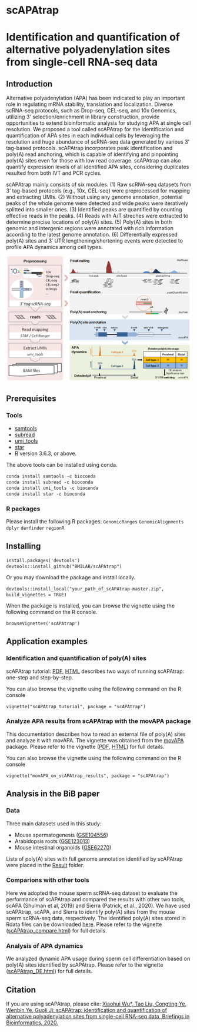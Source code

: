 # scAPAtrap
# Identification and quantification of alternative polyadenylation sites from single-cell RNA-seq data

## Introduction
Alternative polyadenylation (APA) has been indicated to play an important role in regulating mRNA stability, translation and localization. Diverse scRNA-seq protocols, such as Drop-seq, CEL-seq, and 10x Genomics, utilizing 3' selection/enrichment in library construction, provide opportunities to extend bioinformatic analysis for studying APA at single cell resolution. We proposed a tool called scAPAtrap for the identification and quantification of APA sites in each individual cells by leveraging the resolution and huge abundance of scRNA-seq data generated by various 3' tag-based protocols. scAPAtrap incorporates peak identification and poly(A) read anchoring, which is capable of identifying and pinpointing poly(A) sites even for those with low read coverage. scAPAtrap can also quantify expression levels of all identified APA sites, considering duplicates resulted from both IVT and PCR cycles. 

scAPAtrap mainly consists of six modules. (1) Raw scRNA-seq datasets from 3’ tag-based protocols (e.g., 10x, CEL-seq) were preprocessed for mapping and extracting UMIs. (2) Without using any genome annotation, potential peaks of the whole genome were detected and wide peaks were iteratively splitted into smaller ones. (3) Identified peaks are quantified by counting effective reads in the peaks. (4) Reads with A/T streches were extracted to determine precise locations of poly(A) sites. (5) Poly(A) sites in both genomic and intergenic regions were annotated with rich information according to the latest genome annotation. (6) Differentially expressed poly(A) sites and 3′ UTR lengthening/shortening events were detected to profile APA dynamics among cell types.

![avatar](https://github.com/BMILAB/scAPAtrap/blob/master/imgs/scAPAtrap_pipeline.png)

## Prerequisites
### Tools
* [samtools](http://www.htslib.org/download/)
* [subread](http://subread.sourceforge.net/)
* [umi_tools](https://github.com/CGATOxford/UMI-tools/blob/master/doc/QUICK_START.md)
* [star](https://github.com/alexdobin/STAR)
* [R](https://cloud.r-project.org/) version 3.6.3, or above.

The above tools can be installed using conda.
```
conda install samtools -c bioconda
conda install subread -c bioconda
conda install umi_tools -c bioconda
conda install star -c bioconda
```
### R packages
Please install the following R packages:
``GenomicRanges`` ``GenomicAlignments`` ``dplyr`` ``derfinder`` ``regionR``

## Installing
```
install.packages('devtools')
devtools::install_github("BMILAB/scAPAtrap")
```

Or you may download the package and install locally.
```
devtools::install_local("your_path_of_scAPAtrap-master.zip", build_vignettes = TRUE)
```

When the package is installed,  you can browse the vignette using the following command on the R console.
```
browseVignettes('scAPAtrap')
```

## Application examples

### Identification and quantification of poly(A) sites 
scAPAtrap tutorial: [PDF](https://github.com/BMILAB/scAPAtrap/blob/master/inst/doc/scAPAtrap_tutorial.pdf), [HTML](https://github.com/BMILAB/scAPAtrap/blob/master/inst/doc/scAPAtrap_tutorial.html) describes two ways of running scAPAtrap: one-step and step-by-step. 

You can also browse the vignette using the following command on the R console
```
vignette("scAPAtrap_tutorial", package = "scAPAtrap")
```

### Analyze APA results from scAPAtrap with the movAPA package
This documentation describes how to read an external file of poly(A) sites and analyze it with movAPA. The vignette was obtained from the [movAPA](https://github.com/BMILAB/movAPA) package.
Please refer to the vignette ([PDF](https://github.com/BMILAB/movAPA/blob/master/inst/doc/movAPA_data_input.pdf), [HTML]( https://bmilab.github.io/movAPA/vignettes/movAPA_data_input.html)) for full details. 

You can also browse the vignette using the following command on the R console
```
vignette("movAPA_on_scAPAtrap_results", package = "scAPAtrap")
```

## Analysis in the BiB paper
### Data
Three main datasets used in this study:
* Mouse spermatogenesis ([GSE104556](https://www.ncbi.nlm.nih.gov/geo/query/acc.cgi?acc=GSE104556))
* Arabidopsis roots ([GSE123013](https://www.ncbi.nlm.nih.gov/geo/query/acc.cgi?acc=GSE123013))
* Mouse intestinal organoids ([GSE62270](https://www.ncbi.nlm.nih.gov/geo/query/acc.cgi?acc=GSE62270))

Lists of poly(A) sites with full genome annotation identified by scAPAtrap were placed in the [Result](https://github.com/BMILAB/scAPAtrap/tree/refer/Result) folder.
### Comparions with other tools 
Here we adopted the mouse sperm scRNA-seq dataset to evaluate the performance of scAPAtrap and compared the results with other two tools, scAPA (Shulman et al, 2019) and Sierra (Patrick, et al., 2020). We have used scAPAtrap, scAPA, and Sierra to identify poly(A) sites from the mouse sperm scRNA-seq data, respectively. The identified poly(A) sites stored in Rdata files can be downloaded [here](http://www.bmibig.cn/mnt/scAPAtrap/ScPACdsData/). Please refer to the vignette ([scAPAtrap_compare.html](http://www.bmibig.cn/mnt/scAPAtrap/Tutorial/scAPAtrap_compare.html)) for full details.

### Analysis of APA dynamics
We analyzed dynamic APA usage during sperm cell differentiation based on poly(A) sites identified by scAPAtrap. Please refer to the vignette ([scAPAtrap_DE.html](http://www.bmibig.cn/mnt/scAPAtrap/Tutorial/scAPAtrap_DE.html)) for full details.

## Citation
If you are using scAPAtrap, please cite: [Xiaohui Wu*, Tao Liu, Congting Ye, Wenbin Ye, Guoli Ji: scAPAtrap: identification and quantification of alternative polyadenylation sites from single-cell RNA-seq data, Briefings in Bioinformatics, 2020.](https://pubmed.ncbi.nlm.nih.gov/33142319/)
